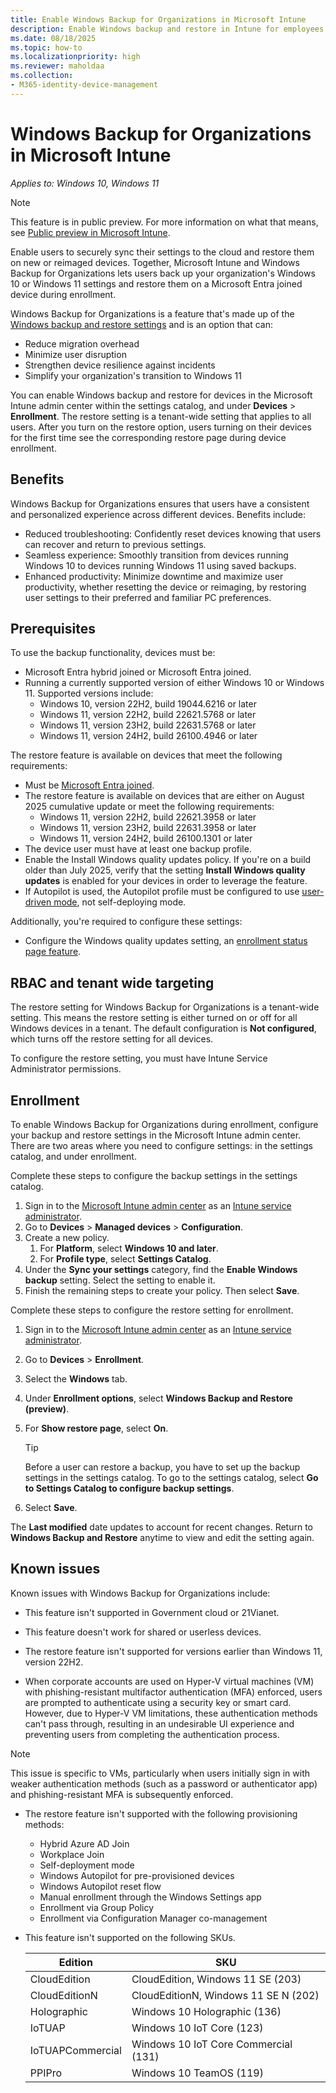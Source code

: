 ```yaml
---
title: Enable Windows Backup for Organizations in Microsoft Intune
description: Enable Windows backup and restore in Intune for employees or students.
ms.date: 08/18/2025
ms.topic: how-to
ms.localizationpriority: high
ms.reviewer: maholdaa
ms.collection:
- M365-identity-device-management
---
```


# Windows Backup for Organizations in Microsoft Intune

*Applies to: Windows 10, Windows 11*

 > [!NOTE]
 > This feature is in public preview. For more information on what that means, see [Public preview in Microsoft Intune](../fundamentals/public-preview.md).

Enable users to securely sync their settings to the cloud and restore them on new or reimaged devices. Together, Microsoft Intune and Windows Backup for Organizations lets users back up your organization's Windows 10 or Windows 11 settings and restore them on a Microsoft Entra joined device during enrollment.

Windows Backup for Organizations is a feature that's made up of the [Windows backup and restore settings](/windows/configuration/windows-backup/catalog) and is an option that can:

* Reduce migration overhead
* Minimize user disruption
* Strengthen device resilience against incidents
* Simplify your organization's transition to Windows 11

You can enable Windows backup and restore for devices in the Microsoft Intune admin center within the settings catalog, and under **Devices** > **Enrollment**. The restore setting is a tenant-wide setting that applies to all users. After you turn on the restore option, users turning on their devices for the first time see the corresponding restore page during device enrollment.

## Benefits

Windows Backup for Organizations ensures that users have a consistent and personalized experience across different devices. Benefits include:

* Reduced troubleshooting: Confidently reset devices knowing that users can recover and return to previous settings.
* Seamless experience: Smoothly transition from devices running Windows 10 to devices running Windows 11 using saved backups.
* Enhanced productivity: Minimize downtime and maximize user productivity, whether resetting the device or reimaging, by restoring user settings to their preferred and familiar PC preferences.

## Prerequisites

To use the backup functionality, devices must be:

* Microsoft Entra hybrid joined or Microsoft Entra joined.
* Running a currently supported version of either Windows 10 or Windows 11. Supported versions include:
  * Windows 10, version 22H2, build 19044.6216 or later
  * Windows 11, version 22H2, build 22621.5768 or later
  * Windows 11, version 23H2, build 22631.5768 or later
  * Windows 11, version 24H2, build 26100.4946 or later   

The restore feature is available on devices that meet the following requirements:

- Must be [Microsoft Entra joined](/entra/identity/devices/concept-directory-join).
- The restore feature is available on devices that are either on August 2025 cumulative update or meet the following requirements:
  * Windows 11, version 22H2, build 22621.3958 or later
  * Windows 11, version 23H2, build 22631.3958 or later
  * Windows 11, version 24H2, build 26100.1301 or later
- The device user must have at least one backup profile.
- Enable the Install Windows quality updates policy. If you're on a build older than July 2025, verify that the setting **Install Windows quality updates** is enabled for your devices in order to leverage the feature.
- If Autopilot is used, the Autopilot profile must be configured to use [user-driven mode](/autopilot/user-driven), not self-deploying mode.

Additionally, you're required to configure these settings:
- Configure the Windows quality updates setting, an [enrollment status page feature](windows-enrollment-status.md).

## RBAC and tenant wide targeting
The restore setting for Windows Backup for Organizations is a tenant-wide setting. This means the restore setting is either turned on or off for all Windows devices in a tenant. The default configuration is **Not configured**, which turns off the restore setting for all devices.

To configure the restore setting, you must have Intune Service Administrator permissions.

## Enrollment

To enable Windows Backup for Organizations during enrollment, configure your backup and restore settings in the Microsoft Intune admin center. There are two areas where you need to configure settings: in the settings catalog, and under enrollment.

Complete these steps to configure the backup settings in the settings catalog.
1. Sign in to the [Microsoft Intune admin center](https://go.microsoft.com/fwlink/?linkid=2109431) as an [Intune service administrator](/entra/identity/role-based-access-control/permissions-reference#intune-administrator).
1. Go to **Devices** > **Managed devices** > **Configuration**.
1. Create a new policy.
   1. For **Platform**, select **Windows 10 and later**.
   2. For **Profile type**, select **Settings Catalog**.
1. Under the **Sync your settings** category, find the **Enable Windows backup** setting. Select the setting to enable it.
1. Finish the remaining steps to create your policy. Then select **Save**.

Complete these steps to configure the restore setting for enrollment.
1. Sign in to the [Microsoft Intune admin center](https://go.microsoft.com/fwlink/?linkid=2109431) as an [Intune service administrator](/entra/identity/role-based-access-control/permissions-reference#intune-administrator).
1. Go to **Devices** > **Enrollment**.
1. Select the **Windows** tab.
1. Under **Enrollment options**, select **Windows Backup and Restore (preview)**.
1. For **Show restore page**, select **On**.

    > [!TIP]
    > Before a user can restore a backup, you have to set up the backup settings in the settings catalog. To go to the settings catalog, select **Go to Settings Catalog to configure backup settings**.

1. Select **Save**.

The **Last modified** date updates to account for recent changes. Return to **Windows Backup and Restore** anytime to view and edit the setting again.

## Known issues
Known issues with Windows Backup for Organizations include:

- This feature isn't supported in Government cloud or 21Vianet.

- This feature doesn't work for shared or userless devices.

- The restore feature isn't supported for versions earlier than Windows 11, version 22H2.

- When corporate accounts are used on Hyper-V virtual machines (VM) with phishing-resistant multifactor authentication (MFA) enforced, users are prompted to authenticate using a security key or smart card. However, due to Hyper-V VM limitations, these authentication methods can't pass through, resulting in an undesirable UI experience and preventing users from completing the authentication process.

>[!NOTE]
> This issue is specific to VMs, particularly when users initially sign in with weaker authentication methods (such as a password or authenticator app) and phishing-resistant MFA is subsequently enforced.

- The restore feature isn't supported with the following provisioning methods:

  - Hybrid Azure AD Join
  - Workplace Join
  - Self-deployment mode
  - Windows Autopilot for pre-provisioned devices
  - Windows Autopilot reset flow
  - Manual enrollment through the Windows Settings app
  - Enrollment via Group Policy
  - Enrollment via Configuration Manager co-management

- This feature isn't supported on the following SKUs.

  |Edition| SKU |
  | -----| ----- |
  |CloudEdition |CloudEdition, Windows 11 SE (203) |
  |CloudEditionN |CloudEditionN, Windows 11 SE N (202) |
  |Holographic |Windows 10 Holographic (136) |
  |IoTUAP |Windows 10 IoT Core (123) |
  |IoTUAPCommercial |Windows 10 IoT Core Commercial (131) |
  |PPIPro |Windows 10 TeamOS (119) |





